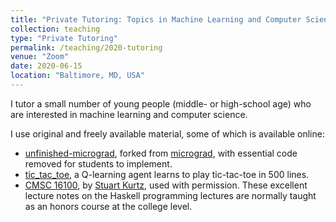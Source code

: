 ```yaml
---
title: "Private Tutoring: Topics in Machine Learning and Computer Science"
collection: teaching
type: "Private Tutoring"
permalink: /teaching/2020-tutoring
venue: "Zoom"
date: 2020-06-15
location: "Baltimore, MD, USA"
---
```


I tutor a small number of young people (middle- or high-school age) who are interested in machine
learning and computer science.

I use original and freely available material, some of which is available online:

- [unfinished-micrograd](https://github.com/benjamindkilleen/unfinished-micrograd), forked from
  [micrograd](github.com/karpathy/micrograd/), with essential code removed for students to
  implement.
- [tic_tac_toe](https://github.com/benjamindkilleen/tic_tac_toe), a Q-learning agent learns to play
  tic-tac-toe in 500 lines.
- [CMSC 16100](http://cmsc-16100.cs.uchicago.edu/2017/), by [Stuart
  Kurtz](http://people.cs.uchicago.edu/~stuart/), used with permission. These excellent lecture notes on
  the Haskell programming lectures are normally taught as an honors course at the college level.
